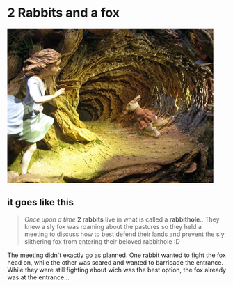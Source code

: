# 2 Rabbits and a fox
![rabbithole](files/rabbithole.jpeg)

## it goes like this

> *Once upon a time* **2 rabbits** live in what is called a __**rabbithole**__..
> They knew a sly fox was roaming about the pastures so they held a meeting to discuss how to best defend their lands and prevent the sly slithering fox from entering their beloved rabbithole :D

The meeting didn't exactly go as planned. One rabbit wanted to fight the fox head on, while the other was scared and wanted to barricade the entrance. While they were still fighting about wich was the best option, the fox already was at the entrance...